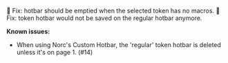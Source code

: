 🐛 Fix: hotbar should be emptied when the selected token has no macros.
🐛 Fix: token hotbar would not be saved on the regular hotbar anymore.

**Known issues:**
- When using Norc's Custom Hotbar, the 'regular' token hotbar is deleted unless it's on page 1. (#14)